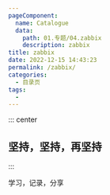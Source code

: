 ```yaml
---
pageComponent:
  name: Catalogue
  data:
    path: 01.专题/04.zabbix
    description: zabbix
title: zabbix
date: 2022-12-15 14:43:23
permalink: /zabbix/
categories:
  - 目录页
tags:
  - 
---
```


::: center

## 坚持，坚持，再坚持

:::

学习，记录，分享
